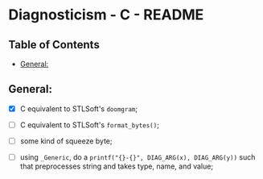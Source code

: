 # Diagnosticism - C - README <!-- omit in toc -->


## Table of Contents <!-- omit in toc -->

- [General:](#general)


## General:

- [x] C equivalent to STLSoft's `doomgram`;
- [ ] C equivalent to STLSoft's `format_bytes()`;
- [ ] some kind of squeeze byte;
- [ ] using `_Generic`, do a `printf("{}-{}", DIAG_ARG(x), DIAG_ARG(y))` such that preprocesses string and takes type, name, and value;


<!-- ########################### end of file ########################### -->

